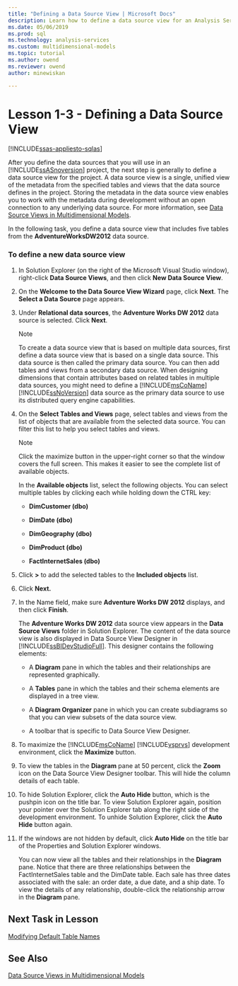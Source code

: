 ```yaml
---
title: "Defining a Data Source View | Microsoft Docs"
description: Learn how to define a data source view for an Analysis Services project.
ms.date: 05/06/2019
ms.prod: sql
ms.technology: analysis-services
ms.custom: multidimensional-models
ms.topic: tutorial
ms.author: owend
ms.reviewer: owend
author: minewiskan

---
```

# Lesson 1-3 - Defining a Data Source View
[!INCLUDE[ssas-appliesto-sqlas](../includes/ssas-appliesto-sqlas.md)]

After you define the data sources that you will use in an [!INCLUDE[ssASnoversion](../includes/ssasnoversion-md.md)] project, the next step is generally to define a data source view for the project. A data source view is a single, unified view of the metadata from the specified tables and views that the data source defines in the project. Storing the metadata in the data source view enables you to work with the metadata during development without an open connection to any underlying data source. For more information, see [Data Source Views in Multidimensional Models](../multidimensional-models/data-source-views-in-multidimensional-models.md).  
  
In the following task, you define a data source view that includes five tables from the **AdventureWorksDW2012** data source.  
  
### To define a new data source view  
  
1.  In Solution Explorer (on the right of the Microsoft Visual Studio window), right-click **Data Source Views**, and then click **New Data Source View**.  
  
2.  On the **Welcome to the Data Source View Wizard** page, click **Next**. The **Select a Data Source** page appears.  
  
3.  Under **Relational data sources**, the **Adventure Works DW 2012** data source is selected. Click **Next**.  
  
    > [!NOTE]  
    > To create a data source view that is based on multiple data sources, first define a data source view that is based on a single data source. This data source is then called the primary data source. You can then add tables and views from a secondary data source. When designing dimensions that contain attributes based on related tables in multiple data sources, you might need to define a [!INCLUDE[msCoName](../includes/msconame-md.md)][!INCLUDE[ssNoVersion](../includes/ssnoversion-md.md)] data source as the primary data source to use its distributed query engine capabilities.  
  
4.  On the **Select Tables and Views** page, select tables and views from the list of objects that are available from the selected data source. You can filter this list to help you select tables and views.  
  
    > [!NOTE]  
    > Click the maximize button in the upper-right corner so that the window covers the full screen. This makes it easier to see the complete list of available objects.  
  
    In the **Available objects** list, select the following objects. You can select multiple tables by clicking each while holding down the CTRL key:  
  
    -   **DimCustomer (dbo)**  
  
    -   **DimDate (dbo)**  
  
    -   **DimGeography (dbo)**  
  
    -   **DimProduct (dbo)**  
  
    -   **FactInternetSales (dbo)**  
  
5.  Click **>** to add the selected tables to the **Included objects** list.  
  
6.  Click **Next.**  
  
7.  In the Name field, make sure **Adventure Works DW 2012** displays, and then click **Finish**.  
  
    The **Adventure Works DW 2012** data source view appears in the **Data Source Views** folder in Solution Explorer. The content of the data source view is also displayed in Data Source View Designer in [!INCLUDE[ssBIDevStudioFull](../includes/ssbidevstudiofull-md.md)]. This designer contains the following elements:  
  
    -   A **Diagram** pane in which the tables and their relationships are represented graphically.  
  
    -   A **Tables** pane in which the tables and their schema elements are displayed in a tree view.  
  
    -   A **Diagram Organizer** pane in which you can create subdiagrams so that you can view subsets of the data source view.  
  
    -   A toolbar that is specific to Data Source View Designer.  
  
8.  To maximize the [!INCLUDE[msCoName](../includes/msconame-md.md)] [!INCLUDE[vsprvs](../includes/vsprvs-md.md)] development environment, click the **Maximize** button.  
  
9. To view the tables in the **Diagram** pane at 50 percent, click the **Zoom** icon on the Data Source View Designer toolbar. This will hide the column details of each table.  
  
10. To hide Solution Explorer, click the **Auto Hide** button, which is the pushpin icon on the title bar. To view Solution Explorer again, position your pointer over the Solution Explorer tab along the right side of the development environment. To unhide Solution Explorer, click the **Auto Hide** button again.  
  
11. If the windows are not hidden by default, click **Auto Hide** on the title bar of the Properties and Solution Explorer windows.  
  
    You can now view all the tables and their relationships in the **Diagram** pane. Notice that there are three relationships between the FactInternetSales table and the DimDate table. Each sale has three dates associated with the sale: an order date, a due date, and a ship date. To view the details of any relationship, double-click the relationship arrow in the **Diagram** pane.  
  
## Next Task in Lesson  
[Modifying Default Table Names](lesson-1-4-modifying-default-table-names.md)  
  
## See Also  
[Data Source Views in Multidimensional Models](../multidimensional-models/data-source-views-in-multidimensional-models.md)  
  
  
  
